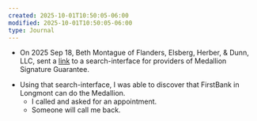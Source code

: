 ```yaml
---
created: 2025-10-01T10:50:05-06:00
modified: 2025-10-01T10:50:05-06:00
type: Journal
---
```


- On 2025 Sep 18, Beth Montague of Flanders,
  Elsberg, Herber, & Dunn, LLC, sent a
  [link][link] to a search-interface for
  providers of Medallion Signature
  Guarantee.

[link]:
  https://www.msglookup.com/search.html

- Using that search-interface, I was able to
  discover that FirstBank in Longmont can do
  the Medallion.
  - I called and asked for an appointment.
  - Someone will call me back.

<!-- EOF -->
